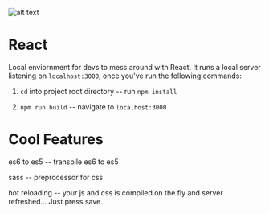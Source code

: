 

![alt text](https://media.giphy.com/media/113ZcqZZZH9AZy/giphy.gif)


# React

Local enviornment for devs to mess around with React. It runs a local server listening on `localhost:3000`, once you've run the following commands:

  1. `cd` into project root directory -- run `npm install`
  
  2. `npm run build` -- navigate to `localhost:3000`

# Cool Features

  es6 to es5 -- transpile es6 to es5
  
  sass -- preprocessor for css
  
  hot reloading -- your js and css is compiled on the fly and server refreshed... Just press save.
